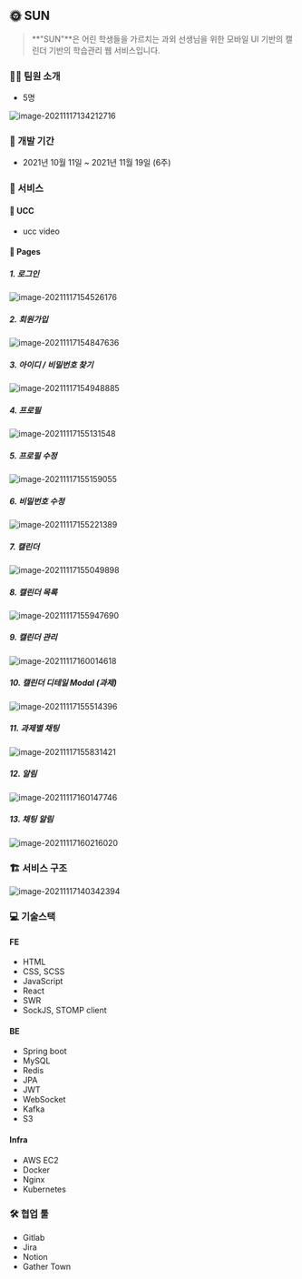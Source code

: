 ## :sun_with_face: SUN 

> **"SUN"**은 어린 학생들을 가르치는 과외 선생님을 위한 모바일 UI 기반의 캘린더 기반의 학습관리 웹 서비스입니다.



### :man_technologist: 팀원 소개

- 5명

![image-20211117134212716](README.assets/image-20211117134212716.png)



### :calendar: 개발 기간

- 2021년 10월 11일 ~ 2021년 11월 19일 (6주)



###  :open_file_folder: 서비스

#### :movie_camera: UCC

- ucc video

#### :scroll: Pages

##### 1. 로그인

![image-20211117154526176](README.assets/image-20211117154526176.png)

##### 2. 회원가입

![image-20211117154847636](README.assets/image-20211117154847636.png)

##### 3. 아이디 / 비밀번호 찾기

![image-20211117154948885](README.assets/image-20211117154948885.png)







##### 4. 프로필

![image-20211117155131548](README.assets/image-20211117155131548.png)

##### 5. 프로필 수정

![image-20211117155159055](README.assets/image-20211117155159055.png)

##### 6. 비밀번호 수정

![image-20211117155221389](README.assets/image-20211117155221389.png)

##### 7. 캘린더

![image-20211117155049898](README.assets/image-20211117155049898.png)

##### 8. 캘린더 목록

![image-20211117155947690](README.assets/image-20211117155947690.png)

##### 9. 캘린더 관리

![image-20211117160014618](README.assets/image-20211117160014618.png)

##### 10. 캘린더 디테일 Modal (과제)

![image-20211117155514396](README.assets/image-20211117155514396.png)

##### 11. 과제별 채팅

![image-20211117155831421](README.assets/image-20211117155831421.png)

##### 12. 알림

![image-20211117160147746](README.assets/image-20211117160147746.png)

##### 13. 채팅 알림

![image-20211117160216020](README.assets/image-20211117160216020.png)



### :building_construction: 서비스 구조

![image-20211117140342394](README.assets/image-20211117140342394.png)



###  :computer: 기술스택

#### FE

- HTML
- CSS, SCSS
- JavaScript
- React
- SWR
- SockJS, STOMP client

#### BE

- Spring boot
- MySQL
- Redis
- JPA
- JWT
- WebSocket
- Kafka
- S3

#### Infra

- AWS EC2
- Docker
- Nginx
- Kubernetes



### :hammer_and_wrench: 협업 툴

- Gitlab
- Jira
- Notion
- Gather Town


